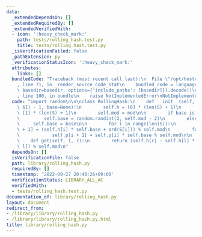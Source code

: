 ```yaml
---
data:
  _extendedDependsOn: []
  _extendedRequiredBy: []
  _extendedVerifiedWith:
  - icon: ':heavy_check_mark:'
    path: tests/rolling_hash.test.py
    title: tests/rolling_hash.test.py
  _isVerificationFailed: false
  _pathExtension: py
  _verificationStatusIcon: ':heavy_check_mark:'
  attributes:
    links: []
  bundledCode: "Traceback (most recent call last):\n  File \"/opt/hostedtoolcache/PyPy/3.7.13/x64/site-packages/onlinejudge_verify/documentation/build.py\"\
    , line 71, in _render_source_code_stat\n    bundled_code = language.bundle(stat.path,\
    \ basedir=basedir, options={'include_paths': [basedir]}).decode()\n  File \"/opt/hostedtoolcache/PyPy/3.7.13/x64/site-packages/onlinejudge_verify/languages/python.py\"\
    , line 100, in bundle\n    raise NotImplementedError\nNotImplementedError\n"
  code: "import random\n\n\nclass RollingHash:\n    def __init__(self, S, mod=(1 <<\
    \ 61) - 1, base=None):\n        self.h = [0] * (len(S) + 1)\n        self.p =\
    \ [1] * (len(S) + 1)\n        self.mod = mod\n\n        if base is None:\n   \
    \         self.base = random.randint(2, self.mod - 2)\n        else:\n       \
    \     self.base = base\n\n        for i in range(len(S)):\n            self.h[i\
    \ + 1] = (self.h[i] * self.base + ord(S[i])) % self.mod\n        for i in range(len(S)):\n\
    \            self.p[i + 1] = self.p[i] * self.base % self.mod\n\n    # S[l:r]\n\
    \    def get(self, l, r):\n        return (self.h[r] - self.h[l] * self.p[r -\
    \ l]) % self.mod\n"
  dependsOn: []
  isVerificationFile: false
  path: library/rolling_hash.py
  requiredBy: []
  timestamp: '2022-09-27 20:48:26+09:00'
  verificationStatus: LIBRARY_ALL_AC
  verifiedWith:
  - tests/rolling_hash.test.py
documentation_of: library/rolling_hash.py
layout: document
redirect_from:
- /library/library/rolling_hash.py
- /library/library/rolling_hash.py.html
title: library/rolling_hash.py
---
```

